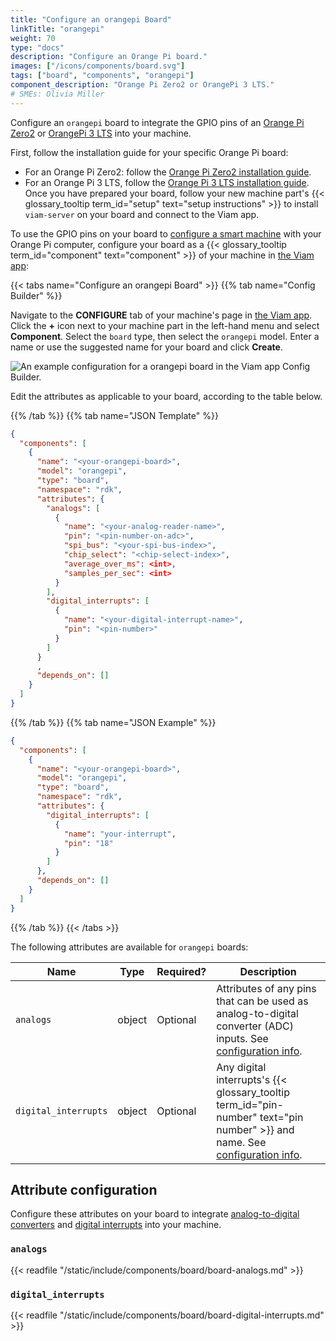 ```yaml
---
title: "Configure an orangepi Board"
linkTitle: "orangepi"
weight: 70
type: "docs"
description: "Configure an Orange Pi board."
images: ["/icons/components/board.svg"]
tags: ["board", "components", "orangepi"]
component_description: "Orange Pi Zero2 or OrangePi 3 LTS."
# SMEs: Olivia Miller
---
```


Configure an `orangepi` board to integrate the GPIO pins of an [Orange Pi Zero2](http://www.orangepi.org/html/hardWare/computerAndMicrocontrollers/details/Orange-Pi-Zero-2.html) or [OrangePi 3 LTS](http://www.orangepi.org/html/hardWare/computerAndMicrocontrollers/details/orange-pi-3-LTS.html) into your machine.

First, follow the installation guide for your specific Orange Pi board:

- For an Orange Pi Zero2: follow the [Orange Pi Zero2 installation guide](/get-started/prepare/orange-pi-zero2/).
- For an Orange Pi 3 LTS, follow the [Orange Pi 3 LTS installation guide](/get-started/prepare/orange-pi-3-lts/).
  Once you have prepared your board, follow your new machine part's {{< glossary_tooltip term_id="setup" text="setup instructions" >}} to install `viam-server` on your board and connect to the Viam app.

To use the GPIO pins on your board to [configure a smart machine](/configure/) with your Orange Pi computer, configure your board as a {{< glossary_tooltip term_id="component" text="component" >}} of your machine in [the Viam app](https://app.viam.com):

{{< tabs name="Configure an orangepi Board" >}}
{{% tab name="Config Builder" %}}

Navigate to the **CONFIGURE** tab of your machine's page in [the Viam app](https://app.viam.com).
Click the **+** icon next to your machine part in the left-hand menu and select **Component**.
Select the `board` type, then select the `orangepi` model.
Enter a name or use the suggested name for your board and click **Create**.

![An example configuration for a orangepi board in the Viam app Config Builder.](/components/board/orangepi-ui-config.png)

Edit the attributes as applicable to your board, according to the table below.

{{% /tab %}}
{{% tab name="JSON Template" %}}

```json {class="line-numbers linkable-line-numbers"}
{
  "components": [
    {
      "name": "<your-orangepi-board>",
      "model": "orangepi",
      "type": "board",
      "namespace": "rdk",
      "attributes": {
        "analogs": [
          {
            "name": "<your-analog-reader-name>",
            "pin": "<pin-number-on-adc>",
            "spi_bus": "<your-spi-bus-index>",
            "chip_select": "<chip-select-index>",
            "average_over_ms": <int>,
            "samples_per_sec": <int>
          }
        ],
        "digital_interrupts": [
          {
            "name": "<your-digital-interrupt-name>",
            "pin": "<pin-number>"
          }
        ]
      }
      ,
      "depends_on": []
    }
  ]
}
```

{{% /tab %}}
{{% tab name="JSON Example" %}}

```json {class="line-numbers linkable-line-numbers"}
{
  "components": [
    {
      "name": "<your-orangepi-board>",
      "model": "orangepi",
      "type": "board",
      "namespace": "rdk",
      "attributes": {
        "digital_interrupts": [
          {
            "name": "your-interrupt",
            "pin": "18"
          }
        ]
      },
      "depends_on": []
    }
  ]
}
```

{{% /tab %}}
{{< /tabs >}}

The following attributes are available for `orangepi` boards:

<!-- prettier-ignore -->
| Name | Type | Required? | Description |
| ---- | ---- | --------- | ----------- |
| `analogs` | object | Optional | Attributes of any pins that can be used as analog-to-digital converter (ADC) inputs. See [configuration info](#analogs). |
| `digital_interrupts` | object | Optional | Any digital interrupts's {{< glossary_tooltip term_id="pin-number" text="pin number" >}} and name. See [configuration info](#digital_interrupts). |

## Attribute configuration

Configure these attributes on your board to integrate [analog-to-digital converters](#analogs) and [digital interrupts](#digital_interrupts) into your machine.

### `analogs`

{{< readfile "/static/include/components/board/board-analogs.md" >}}

### `digital_interrupts`

{{< readfile "/static/include/components/board/board-digital-interrupts.md" >}}

